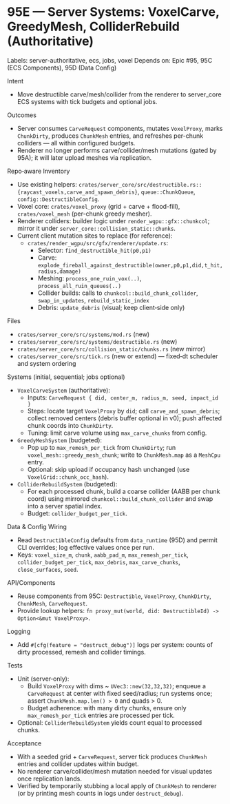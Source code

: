 # 95E — Server Systems: VoxelCarve, GreedyMesh, ColliderRebuild (Authoritative)

Labels: server-authoritative, ecs, jobs, voxel
Depends on: Epic #95, 95C (ECS Components), 95D (Data Config)

Intent
- Move destructible carve/mesh/collider from the renderer to server_core ECS systems with tick budgets and optional jobs.

Outcomes
- Server consumes `CarveRequest` components, mutates `VoxelProxy`, marks `ChunkDirty`, produces `ChunkMesh` entries, and refreshes per-chunk colliders — all within configured budgets.
- Renderer no longer performs carve/collider/mesh mutations (gated by 95A); it will later upload meshes via replication.

Repo‑aware Inventory
- Use existing helpers: `crates/server_core/src/destructible.rs::{raycast_voxels,carve_and_spawn_debris}`, `queue::ChunkQueue`, `config::DestructibleConfig`.
- Voxel core: `crates/voxel_proxy` (grid + carve + flood-fill), `crates/voxel_mesh` (per-chunk greedy mesher).
- Renderer colliders: builder logic under `render_wgpu::gfx::chunkcol`; mirror it under `server_core::collision_static::chunks`.
 - Current client mutation sites to replace (for reference):
   - `crates/render_wgpu/src/gfx/renderer/update.rs`:
     - Selector: `find_destructible_hit(p0,p1)`
     - Carve: `explode_fireball_against_destructible(owner,p0,p1,did,t_hit,radius,damage)`
     - Meshing: `process_one_ruin_vox(..)`, `process_all_ruin_queues(..)`
     - Collider builds: calls to `chunkcol::build_chunk_collider`, `swap_in_updates`, `rebuild_static_index`
     - Debris: `update_debris` (visual; keep client‑side only)

Files
- `crates/server_core/src/systems/mod.rs` (new)
- `crates/server_core/src/systems/destructible.rs` (new)
- `crates/server_core/src/collision_static/chunks.rs` (new mirror)
- `crates/server_core/src/tick.rs` (new or extend) — fixed‑dt scheduler and system ordering

Systems (initial, sequential; jobs optional)
- `VoxelCarveSystem` (authoritative):
  - Inputs: `CarveRequest { did, center_m, radius_m, seed, impact_id }`
  - Steps: locate target `VoxelProxy` by `did`; call `carve_and_spawn_debris`; collect removed centers (debris buffer optional in v0); push affected chunk coords into `ChunkDirty`.
  - Tuning: limit carve volume using `max_carve_chunks` from config.
- `GreedyMeshSystem` (budgeted):
  - Pop up to `max_remesh_per_tick` from `ChunkDirty`; run `voxel_mesh::greedy_mesh_chunk`; write to `ChunkMesh.map` as a `MeshCpu` entry.
  - Optional: skip upload if occupancy hash unchanged (use `VoxelGrid::chunk_occ_hash`).
- `ColliderRebuildSystem` (budgeted):
  - For each processed chunk, build a coarse collider (AABB per chunk coord) using mirrored `chunkcol::build_chunk_collider` and swap into a server spatial index.
  - Budget: `collider_budget_per_tick`.

Data & Config Wiring
- Read `DestructibleConfig` defaults from `data_runtime` (95D) and permit CLI overrides; log effective values once per run.
- Keys: `voxel_size_m`, `chunk`, `aabb_pad_m`, `max_remesh_per_tick`, `collider_budget_per_tick`, `max_debris`, `max_carve_chunks`, `close_surfaces`, `seed`.

API/Components
- Reuse components from 95C: `Destructible`, `VoxelProxy`, `ChunkDirty`, `ChunkMesh`, `CarveRequest`.
- Provide lookup helpers: `fn proxy_mut(world, did: DestructibleId) -> Option<&mut VoxelProxy>`.

Logging
- Add `#[cfg(feature = "destruct_debug")]` logs per system: counts of dirty processed, remesh and collider timings.

Tests
- Unit (server‑only):
  - Build `VoxelProxy` with dims ~ `UVec3::new(32,32,32)`; enqueue a `CarveRequest` at center with fixed seed/radius; run systems once; assert `ChunkMesh.map.len() > 0` and quads > 0.
  - Budget adherence: with many dirty chunks, ensure only `max_remesh_per_tick` entries are processed per tick.
- Optional: `ColliderRebuildSystem` yields count equal to processed chunks.

Acceptance
- With a seeded grid + `CarveRequest`, server tick produces `ChunkMesh` entries and collider updates within budget.
- No renderer carve/collider/mesh mutation needed for visual updates once replication lands.
 - Verified by temporarily stubbing a local apply of `ChunkMesh` to renderer (or by printing mesh counts in logs under `destruct_debug`).
